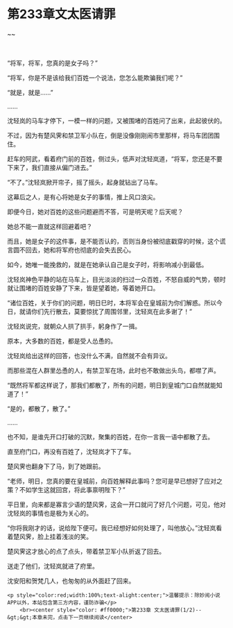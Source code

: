 # 第233章文太医请罪
~~
    	    <p name="pagetop" href="javascript:void(0);" onclick="return false" style="line-height: 35px;padding: 10px;color: #333;"> </p><p>“将军，将军，您真的是女子吗？”</p><p>“将军，你是不是该给我们百姓一个说法，您怎么能欺骗我们呢？”</p><p>“就是，就是……”</p><p>……</p><p>沈轻岚的马车才停下，一模一样的问题，又被围堵的百姓问了出来，此起彼伏的。</p><p>不过，因为有楚风霁和禁卫军小队在，倒是没像刚刚闹市里那样，将马车团团围住。</p><p>赶车的阿武，看着府门前的百姓，侧过头，低声对沈轻岚道，“将军，您还是不要下来了，我们直接从偏门进去。”</p><p>“不了。”沈轻岚掀开帘子，摇了摇头，起身就钻出了马车。</p><p>这幕后之人，是有心将她是女子的事情，推上风口浪尖。</p><p>即便今日，她对百姓的这些问题避而不答，可是明天呢？后天呢？</p><p>她总不能一直就这样回避着吧？</p><p>而且，她是女子的这件事，是不能否认的，否则当身份被彻底戳穿的时候，这个谎言圆不回去，她和将军府也彻底的会失去民心。</p><p>如今，她唯一能挽救的，就是在她承认自己是女子时，将影响减小到最低。</p><p>沈轻岚神色平静的站在马车上，目光淡淡的扫过一众百姓，不怒自威的气势，顿时就让围堵的百姓安静了下来，皆是望着她，等着她开口。</p><p>“诸位百姓，关于你们的问题，明日巳时，本将军会在皇城前为你们解惑。所以今日，就请你们先行散去，莫要惊扰了周围邻里，沈轻岚在此多谢了！”</p><p>沈轻岚说完，就朝众人拱了拱手，躬身作了一揖。</p><p>原本，大多数的百姓，都是受人怂恿的。</p><p>沈轻岚给出这样的回答，也没什么不满，自然就不会有异议。</p><p>而那些混在人群里怂恿的人，有禁卫军在场，此时也不敢做出头鸟，都噤了声。</p><p>“既然将军都这样说了，那我们都散了，所有的问题，明日到皇城门口自然就能知道了！”</p><p>“是的，都散了，散了。”</p><p>……</p><p>也不知，是谁先开口打破的沉默，聚集的百姓，在你一言我一语中都散了去。</p><p>直至府门口，再没有百姓了，沈轻岚才下了车。</p><p>楚风霁也翻身下了马，到了她跟前。</p><p>“老师，明日，您真的要在皇城前，向百姓解释此事吗？您可是早已想好了应对之策？不如学生这就回宫，将此事禀明陛下？”</p><p>平日里，向来都是寡言少语的楚风霁，这会一开口就问了好几个问题，可见，他对沈轻岚的事情也是极为关心的。</p><p>“你将我刚才的话，说给陛下便可。我已经想好如何处理了，叫他放心。”沈轻岚看着楚风霁，脸上挂着浅淡的笑。</p><p>楚风霁这才放心的点了点头，带着禁卫军小队折返了回去。</p><p>送走了他们，沈轻岚就进了府里。</p><p>沈安阳和贺梵几人，也匆匆的从外面赶了回来。</p>
    	
   	<p style="color:red;width:100%;text-alight:center;">温馨提示：除妙阅小说APP以外，本站包含第三方内容，谨防诈骗</p>
    	<br><center style="color: #ff0000;">第233章 文太医请罪(1/2)--&gt;&gt;本章未完，点击下一页继续阅读</center>
    	